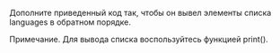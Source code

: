 Дополните приведенный код так, чтобы он вывел элементы списка languages в обратном порядке.

Примечание. Для вывода списка воспользуйтесь функцией print().
